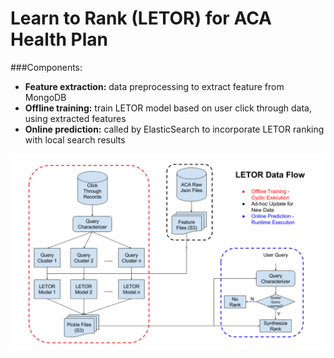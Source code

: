# Learn to Rank (LETOR) for ACA Health Plan

###Components:
- **Feature extraction:** data preprocessing to extract feature from MongoDB
- **Offline training:** train LETOR model based on user click through data, using extracted features
- **Online prediction:** called by ElasticSearch to incorporate LETOR ranking with local search results

![alt tag](https://github.com/leiyang-mids/aca_letor/blob/master/ACA%20LETOR%20Data%20Flow.png)
